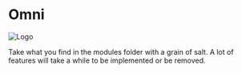 # Omni

![Logo](https://media.discordapp.net/attachments/466430024149630988/774452233789505566/omni.png?width=855&height=534)
 
Take what you find in the modules folder with a grain of salt. A lot of features will take a while to be implemented or be removed.
